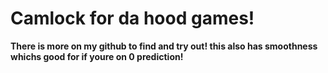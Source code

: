 # Camlock for da hood games!
**There is more on my github to find and try out! this also has smoothness whichs good for if youre on 0 prediction!**

